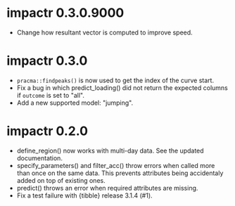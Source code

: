 # impactr 0.3.0.9000
* Change how resultant vector is computed to improve speed.

# impactr 0.3.0
* `pracma::findpeaks()` is now used to get the index of the curve start.
* Fix a bug in which predict_loading() did not return the expected columns if `outcome` is set to "all".
* Add a new supported model: "jumping".

# impactr 0.2.0
* define_region() now works with multi-day data. See the updated documentation.
* specify_parameters() and filter_acc() throw errors when called more than once on the same data. This prevents attributes being accidentaly added on top of existing ones.
* predict() throws an error when required attributes are missing.
* Fix a test failure with {tibble} release 3.1.4 (#1).
